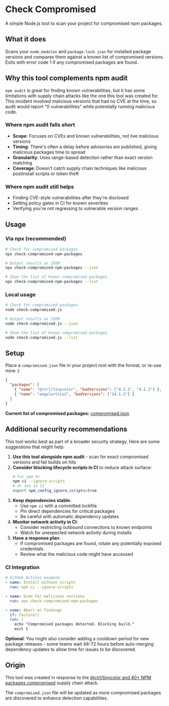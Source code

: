 # Check Compromised

A simple Node.js tool to scan your project for compromised npm packages.

## What it does

Scans your `node_modules` and `package-lock.json` for installed package versions and compares them against a known list of compromised versions. Exits with error code 1 if any compromised packages are found.

## Why this tool complements npm audit

`npm audit` is great for finding known vulnerabilities, but it has some limitations with supply chain attacks like the one this tool was created for. This incident involved malicious versions that had no CVE at the time, so audit would report "0 vulnerabilities" while potentially running malicious code.

### Where npm audit falls short

* **Scope**: Focuses on CVEs and known vulnerabilities, not live malicious versions
* **Timing**: There's often a delay before advisories are published, giving malicious packages time to spread
* **Granularity**: Uses range-based detection rather than exact version matching
* **Coverage**: Doesn't catch supply chain techniques like malicious postinstall scripts or token theft

### Where npm audit still helps

* Finding CVE-style vulnerabilities after they're disclosed
* Setting policy gates in CI for known severities  
* Verifying you're not regressing to vulnerable version ranges

## Usage

### Via npx (recommended)
```bash
# Check for compromised packages
npx check-compromised-npm-packages

# Output results as JSON
npx check-compromised-npm-packages --json

# Show the list of known compromised packages
npx check-compromised-npm-packages --list
```

### Local usage
```bash
# Check for compromised packages
node check-compromised.js

# Output results as JSON
node check-compromised.js --json

# Show the list of known compromised packages
node check-compromised.js --list
```

## Setup

Place a `compromised.json` file in your project root with the format, or re-use mine :)

```json
{
  "packages": [
    { "name": "@ctrl/tinycolor", "badVersions": ["4.1.1", "4.1.2"] },
    { "name": "angulartics2", "badVersions": ["14.1.2"] }
  ]
}
```

**Current list of compromised packages:** [compromised.json](https://github.com/Antonhansel/check-compromised-npm-packages/blob/master/compromised.json)

## Additional security recommendations

This tool works best as part of a broader security strategy. Here are some suggestions that might help:

1. **Use this tool alongside npm audit** - scan for exact compromised versions and fail builds on hits
2. **Consider blocking lifecycle scripts in CI** to reduce attack surface:
   ```bash
   # For npm 8+
   npm ci --ignore-scripts
   # Or set in CI
   export npm_config_ignore_scripts=true
   ```
3. **Keep dependencies stable**:
   - Use `npm ci` with a committed lockfile
   - Pin direct dependencies for critical packages
   - Be careful with automatic dependency updates
4. **Monitor network activity in CI**:
   - Consider restricting outbound connections to known endpoints
   - Watch for unexpected network activity during installs
5. **Have a response plan**:
   - If compromised packages are found, rotate any potentially exposed credentials
   - Review what the malicious code might have accessed

### CI Integration

```yaml
# GitHub Actions example
- name: Install without scripts
  run: npm ci --ignore-scripts

- name: Scan for malicious versions
  run: npx check-compromised-npm-packages

- name: Abort on findings
  if: failure()
  run: |
    echo "Compromised packages detected. Blocking build."
    exit 1
```

**Optional**: You might also consider adding a cooldown period for new package releases - some teams wait 48-72 hours before auto-merging dependency updates to allow time for issues to be discovered.

## Origin

This tool was created in response to the [@ctrl/tinycolor and 40+ NPM packages compromised](https://www.stepsecurity.io/blog/ctrl-tinycolor-and-40-npm-packages-compromised) supply chain attack.

The `compromised.json` file will be updated as more compromised packages are discovered to enhance detection capabilities.
